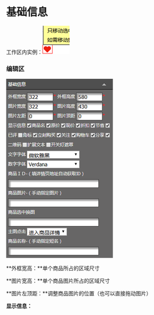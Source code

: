 # 基础信息

工作区内实例：![](/assets/i6ort.png)

### 编辑区

![](/assets/ide4trt.png)

**外框宽高：**单个商品所占的区域尺寸

**图片宽高：**单个商品图片所占的区域尺寸

**图片左顶距：**调整商品图片的位置（也可以直接拖动图片）

**显示信息：**

